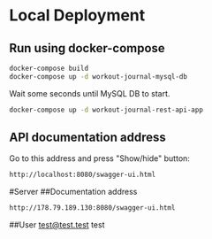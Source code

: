 # Local Deployment

## Run using docker-compose

```bash
docker-compose build
docker-compose up -d workout-journal-mysql-db
```
Wait some seconds until MySQL DB to start.
```bash
docker-compose up -d workout-journal-rest-api-app
```

## API documentation address
Go to this address and press "Show/hide" button:
```bash
http://localhost:8080/swagger-ui.html
```

#Server
##Documentation address
```bash
http://178.79.189.130:8080/swagger-ui.html

```
##User
test@test.test
test
